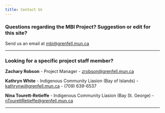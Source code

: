```yaml
---
title: Contact Us
---
```


### Questions regarding the MBI Project? Suggestion or edit for this site?

Send us an email at [mbi@grenfell.mun.ca](mailto:mbi@grenfell.mun.ca)

_____________________

### Looking for a specific project staff member?

**Zachary Robson** - Project Manager - [zrobson@grenfell.mun.ca](mailto:zrobson@grenfell.mun.ca)

**Kathryn White** - Indigenous Community Liasion (Bay of Islands) - [kathrynw@grenfell.mun.ca](mailto:kathrynw@grenfell.mun.ca) - (709) 639-6537

**Nina Tourett-Retieffe** - Indigenous Community Liasion (Bay St. George) - [nTourettRetieffe@grenfell.mun.ca](mailto:ntourettretieffe@grenfell.mun.ca)

_____________________________


